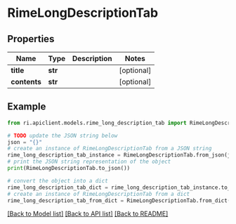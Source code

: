 # RimeLongDescriptionTab


## Properties

Name | Type | Description | Notes
------------ | ------------- | ------------- | -------------
**title** | **str** |  | [optional] 
**contents** | **str** |  | [optional] 

## Example

```python
from ri.apiclient.models.rime_long_description_tab import RimeLongDescriptionTab

# TODO update the JSON string below
json = "{}"
# create an instance of RimeLongDescriptionTab from a JSON string
rime_long_description_tab_instance = RimeLongDescriptionTab.from_json(json)
# print the JSON string representation of the object
print(RimeLongDescriptionTab.to_json())

# convert the object into a dict
rime_long_description_tab_dict = rime_long_description_tab_instance.to_dict()
# create an instance of RimeLongDescriptionTab from a dict
rime_long_description_tab_from_dict = RimeLongDescriptionTab.from_dict(rime_long_description_tab_dict)
```
[[Back to Model list]](../README.md#documentation-for-models) [[Back to API list]](../README.md#documentation-for-api-endpoints) [[Back to README]](../README.md)

